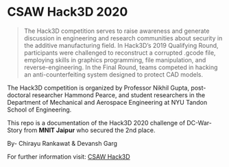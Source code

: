 # CSAW Hack3D 2020

> The Hack3D competition serves to raise awareness and generate discussion in engineering and research communities about security in the additive manufacturing field. In Hack3D’s 2019 Qualifying Round, participants were challenged to reconstruct a corrupted .gcode file, employing skills in graphics programming, file manipulation, and reverse-engineering. In the Final Round, teams competed in hacking an anti-counterfeiting system designed to protect CAD models.

The Hack3D competition is organized by Professor Nikhil Gupta, post-doctoral researcher Hammond Pearce, and student researchers in the Department of Mechanical and Aerospace Engineering at NYU Tandon School of Engineering. 

This repo is a documentation of the Hack3D 2020 challenge of DC-War-Story from **MNIT Jaipur** who secured the 2nd place.

By- Chirayu Rankawat & Devansh Garg

For further information visit: [CSAW Hack3D](https://www.csaw.io/hack3d)
